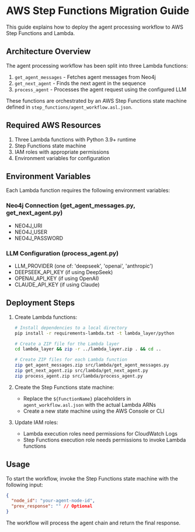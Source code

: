 # AWS Step Functions Migration Guide

This guide explains how to deploy the agent processing workflow to AWS Step Functions and Lambda.

## Architecture Overview

The agent processing workflow has been split into three Lambda functions:
1. `get_agent_messages` - Fetches agent messages from Neo4j
2. `get_next_agent` - Finds the next agent in the sequence
3. `process_agent` - Processes the agent request using the configured LLM

These functions are orchestrated by an AWS Step Functions state machine defined in `step_functions/agent_workflow.asl.json`.

## Required AWS Resources

1. Three Lambda functions with Python 3.9+ runtime
2. Step Functions state machine
3. IAM roles with appropriate permissions
4. Environment variables for configuration

## Environment Variables

Each Lambda function requires the following environment variables:

### Neo4j Connection (get_agent_messages.py, get_next_agent.py)
- NEO4J_URI
- NEO4J_USER
- NEO4J_PASSWORD

### LLM Configuration (process_agent.py)
- LLM_PROVIDER (one of: 'deepseek', 'openai', 'anthropic')
- DEEPSEEK_API_KEY (if using DeepSeek)
- OPENAI_API_KEY (if using OpenAI)
- CLAUDE_API_KEY (if using Claude)

## Deployment Steps

1. Create Lambda functions:
   ```bash
   # Install dependencies to a local directory
   pip install -r requirements-lambda.txt -t lambda_layer/python

   # Create a ZIP file for the Lambda layer
   cd lambda_layer && zip -r ../lambda_layer.zip . && cd ..

   # Create ZIP files for each Lambda function
   zip get_agent_messages.zip src/lambda/get_agent_messages.py
   zip get_next_agent.zip src/lambda/get_next_agent.py
   zip process_agent.zip src/lambda/process_agent.py
   ```

2. Create the Step Functions state machine:
   - Replace the `${FunctionName}` placeholders in `agent_workflow.asl.json` with the actual Lambda ARNs
   - Create a new state machine using the AWS Console or CLI

3. Update IAM roles:
   - Lambda execution roles need permissions for CloudWatch Logs
   - Step Functions execution role needs permissions to invoke Lambda functions

## Usage

To start the workflow, invoke the Step Functions state machine with the following input:

```json
{
  "node_id": "your-agent-node-id",
  "prev_response": "" // Optional
}
```

The workflow will process the agent chain and return the final response.
